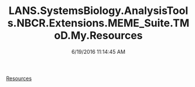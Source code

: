 ﻿---
title: LANS.SystemsBiology.AnalysisTools.NBCR.Extensions.MEME_Suite.TMoD.My.Resources
date: 6/19/2016 11:14:45 AM
---

[Resources](T-LANS.SystemsBiology.AnalysisTools.NBCR.Extensions.MEME_Suite.TMoD.My.Resources.Resources.html)

